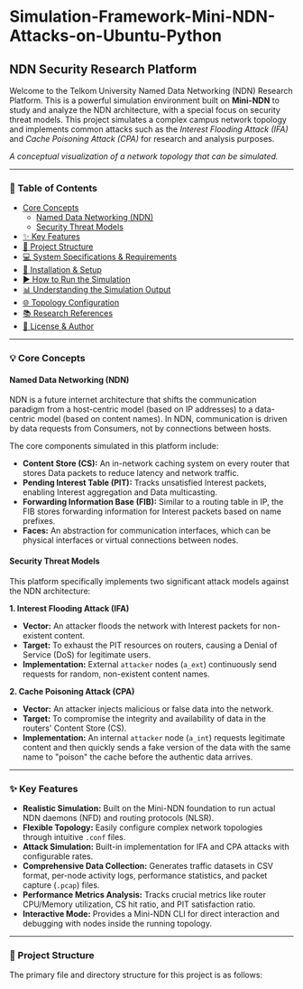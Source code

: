 # Simulation-Framework-Mini-NDN-Attacks-on-Ubuntu-Python

## NDN Security Research Platform
Welcome to the Telkom University Named Data Networking (NDN) Research Platform. This is a powerful simulation environment built on **Mini-NDN** to study and analyze the NDN architecture, with a special focus on security threat models. This project simulates a complex campus network topology and implements common attacks such as the *Interest Flooding Attack (IFA)* and *Cache Poisoning Attack (CPA)* for research and analysis purposes.


*A conceptual visualization of a network topology that can be simulated.*

---

### 📜 Table of Contents
- [Core Concepts](#-core-concepts)
  - [Named Data Networking (NDN)](#named-data-networking-ndn)
  - [Security Threat Models](#security-threat-models)
- [✨ Key Features](#-key-features)
- [📁 Project Structure](#-project-structure)
- [💻 System Specifications & Requirements](#-system-specifications--requirements)
- [🚀 Installation & Setup](#-installation--setup)
- [▶️ How to Run the Simulation](#️-how-to-run-the-simulation)
- [📊 Understanding the Simulation Output](#-understanding-the-simulation-output)
- [🌐 Topology Configuration](#-topology-configuration)
- [📚 Research References](#-research-references)
- [📝 License & Author](#-license--author)

---

### 💡 Core Concepts

#### Named Data Networking (NDN)
NDN is a future internet architecture that shifts the communication paradigm from a host-centric model (based on IP addresses) to a data-centric model (based on content names). In NDN, communication is driven by data requests from Consumers, not by connections between hosts.

The core components simulated in this platform include:
* **Content Store (CS):** An in-network caching system on every router that stores Data packets to reduce latency and network traffic.
* **Pending Interest Table (PIT):** Tracks unsatisfied Interest packets, enabling Interest aggregation and Data multicasting.
* **Forwarding Information Base (FIB):** Similar to a routing table in IP, the FIB stores forwarding information for Interest packets based on name prefixes.
* **Faces:** An abstraction for communication interfaces, which can be physical interfaces or virtual connections between nodes.

#### Security Threat Models
This platform specifically implements two significant attack models against the NDN architecture:

**1. Interest Flooding Attack (IFA)**
* **Vector:** An attacker floods the network with Interest packets for non-existent content.
* **Target:** To exhaust the PIT resources on routers, causing a Denial of Service (DoS) for legitimate users.
* **Implementation:** External `attacker` nodes (`a_ext`) continuously send requests for random, non-existent content names.

**2. Cache Poisoning Attack (CPA)**
* **Vector:** An attacker injects malicious or false data into the network.
* **Target:** To compromise the integrity and availability of data in the routers' Content Store (CS).
* **Implementation:** An internal `attacker` node (`a_int`) requests legitimate content and then quickly sends a fake version of the data with the same name to "poison" the cache before the authentic data arrives.

---

### ✨ Key Features
* **Realistic Simulation:** Built on the Mini-NDN foundation to run actual NDN daemons (NFD) and routing protocols (NLSR).
* **Flexible Topology:** Easily configure complex network topologies through intuitive `.conf` files.
* **Attack Simulation:** Built-in implementation for IFA and CPA attacks with configurable rates.
* **Comprehensive Data Collection:** Generates traffic datasets in CSV format, per-node activity logs, performance statistics, and packet capture (`.pcap`) files.
* **Performance Metrics Analysis:** Tracks crucial metrics like router CPU/Memory utilization, CS hit ratio, and PIT satisfaction ratio.
* **Interactive Mode:** Provides a Mini-NDN CLI for direct interaction and debugging with nodes inside the running topology.

---

### 📁 Project Structure
The primary file and directory structure for this project is as follows:
